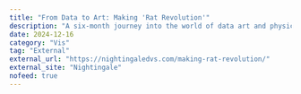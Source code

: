 ```yaml
---
title: "From Data to Art: Making 'Rat Revolution'"
description: "A six-month journey into the world of data art and physical data viz"
date: 2024-12-16
category: "Vis"
tag: "External"
external_url: "https://nightingaledvs.com/making-rat-revolution/"
external_site: "Nightingale"
nofeed: true
---
```


